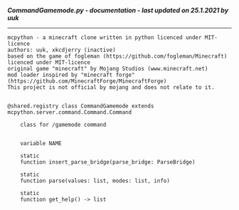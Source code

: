 ***CommandGamemode.py - documentation - last updated on 25.1.2021 by uuk***
___

    mcpython - a minecraft clone written in python licenced under MIT-licence
    authors: uuk, xkcdjerry (inactive)
    based on the game of fogleman (https://github.com/fogleman/Minecraft) licenced under MIT-licence
    original game "minecraft" by Mojang Studios (www.minecraft.net)
    mod loader inspired by "minecraft forge" (https://github.com/MinecraftForge/MinecraftForge)
    This project is not official by mojang and does not relate to it.


    @shared.registry class CommandGamemode extends mcpython.server.command.Command.Command
        
        class for /gamemode command


        variable NAME

        static
        function insert_parse_bridge(parse_bridge: ParseBridge)

        static
        function parse(values: list, modes: list, info)

        static
        function get_help() -> list